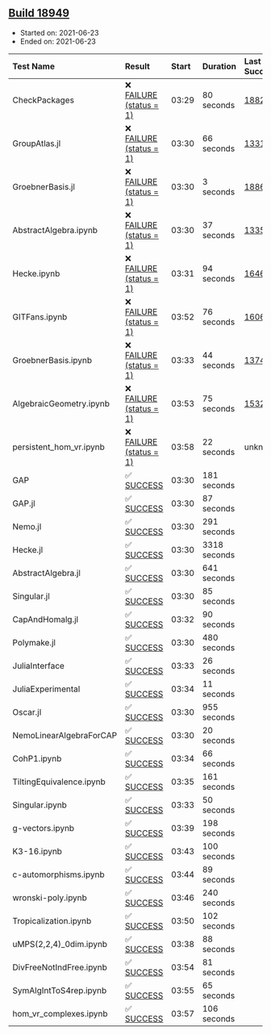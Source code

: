## [Build 18949](https://oscarci.mathematik.uni-kl.de/job/oscar/18949/)

* Started on: 2021-06-23
* Ended on: 2021-06-23

| Test Name    | Result | Start | Duration | Last Success | First Failure |
|:-------------|:-------|:------|:---------|:-------------|:--------------|
| CheckPackages | ❌ [FAILURE (status = 1)](https://oscarci.mathematik.uni-kl.de/job/oscar/18949/artifact/logs/build-18949/CheckPackages.log) | 03:29 | 80 seconds | [18822](https://oscarci.mathematik.uni-kl.de/job/oscar/18822/) | [18823](https://oscarci.mathematik.uni-kl.de/job/oscar/18823/) |
| GroupAtlas.jl | ❌ [FAILURE (status = 1)](https://oscarci.mathematik.uni-kl.de/job/oscar/18949/artifact/logs/build-18949/GroupAtlas.jl.log) | 03:30 | 66 seconds | [13311](https://oscarci.mathematik.uni-kl.de/job/oscar/13311/) | [13312](https://oscarci.mathematik.uni-kl.de/job/oscar/13312/) |
| GroebnerBasis.jl | ❌ [FAILURE (status = 1)](https://oscarci.mathematik.uni-kl.de/job/oscar/18949/artifact/logs/build-18949/GroebnerBasis.jl.log) | 03:30 | 3 seconds | [18864](https://oscarci.mathematik.uni-kl.de/job/oscar/18864/) | [18865](https://oscarci.mathematik.uni-kl.de/job/oscar/18865/) |
| AbstractAlgebra.ipynb | ❌ [FAILURE (status = 1)](https://oscarci.mathematik.uni-kl.de/job/oscar/18949/artifact/logs/build-18949/AbstractAlgebra.ipynb.log) | 03:30 | 37 seconds | [13355](https://oscarci.mathematik.uni-kl.de/job/oscar/13355/) | [13356](https://oscarci.mathematik.uni-kl.de/job/oscar/13356/) |
| Hecke.ipynb | ❌ [FAILURE (status = 1)](https://oscarci.mathematik.uni-kl.de/job/oscar/18949/artifact/logs/build-18949/Hecke.ipynb.log) | 03:31 | 94 seconds | [16463](https://oscarci.mathematik.uni-kl.de/job/oscar/16463/) | [16464](https://oscarci.mathematik.uni-kl.de/job/oscar/16464/) |
| GITFans.ipynb | ❌ [FAILURE (status = 1)](https://oscarci.mathematik.uni-kl.de/job/oscar/18949/artifact/logs/build-18949/GITFans.ipynb.log) | 03:52 | 76 seconds | [16068](https://oscarci.mathematik.uni-kl.de/job/oscar/16068/) | [16069](https://oscarci.mathematik.uni-kl.de/job/oscar/16069/) |
| GroebnerBasis.ipynb | ❌ [FAILURE (status = 1)](https://oscarci.mathematik.uni-kl.de/job/oscar/18949/artifact/logs/build-18949/GroebnerBasis.ipynb.log) | 03:33 | 44 seconds | [13748](https://oscarci.mathematik.uni-kl.de/job/oscar/13748/) | [13749](https://oscarci.mathematik.uni-kl.de/job/oscar/13749/) |
| AlgebraicGeometry.ipynb | ❌ [FAILURE (status = 1)](https://oscarci.mathematik.uni-kl.de/job/oscar/18949/artifact/logs/build-18949/AlgebraicGeometry.ipynb.log) | 03:53 | 75 seconds | [15322](https://oscarci.mathematik.uni-kl.de/job/oscar/15322/) | [15323](https://oscarci.mathematik.uni-kl.de/job/oscar/15323/) |
| persistent_hom_vr.ipynb | ❌ [FAILURE (status = 1)](https://oscarci.mathematik.uni-kl.de/job/oscar/18949/artifact/logs/build-18949/persistent_hom_vr.ipynb.log) | 03:58 | 22 seconds | unknown | unknown |
| GAP | ✅ [SUCCESS](https://oscarci.mathematik.uni-kl.de/job/oscar/18949/artifact/logs/build-18949/GAP.log) | 03:30 | 181 seconds |  |  |
| GAP.jl | ✅ [SUCCESS](https://oscarci.mathematik.uni-kl.de/job/oscar/18949/artifact/logs/build-18949/GAP.jl.log) | 03:30 | 87 seconds |  |  |
| Nemo.jl | ✅ [SUCCESS](https://oscarci.mathematik.uni-kl.de/job/oscar/18949/artifact/logs/build-18949/Nemo.jl.log) | 03:30 | 291 seconds |  |  |
| Hecke.jl | ✅ [SUCCESS](https://oscarci.mathematik.uni-kl.de/job/oscar/18949/artifact/logs/build-18949/Hecke.jl.log) | 03:30 | 3318 seconds |  |  |
| AbstractAlgebra.jl | ✅ [SUCCESS](https://oscarci.mathematik.uni-kl.de/job/oscar/18949/artifact/logs/build-18949/AbstractAlgebra.jl.log) | 03:30 | 641 seconds |  |  |
| Singular.jl | ✅ [SUCCESS](https://oscarci.mathematik.uni-kl.de/job/oscar/18949/artifact/logs/build-18949/Singular.jl.log) | 03:30 | 85 seconds |  |  |
| CapAndHomalg.jl | ✅ [SUCCESS](https://oscarci.mathematik.uni-kl.de/job/oscar/18949/artifact/logs/build-18949/CapAndHomalg.jl.log) | 03:32 | 90 seconds |  |  |
| Polymake.jl | ✅ [SUCCESS](https://oscarci.mathematik.uni-kl.de/job/oscar/18949/artifact/logs/build-18949/Polymake.jl.log) | 03:30 | 480 seconds |  |  |
| JuliaInterface | ✅ [SUCCESS](https://oscarci.mathematik.uni-kl.de/job/oscar/18949/artifact/logs/build-18949/JuliaInterface.log) | 03:33 | 26 seconds |  |  |
| JuliaExperimental | ✅ [SUCCESS](https://oscarci.mathematik.uni-kl.de/job/oscar/18949/artifact/logs/build-18949/JuliaExperimental.log) | 03:34 | 11 seconds |  |  |
| Oscar.jl | ✅ [SUCCESS](https://oscarci.mathematik.uni-kl.de/job/oscar/18949/artifact/logs/build-18949/Oscar.jl.log) | 03:30 | 955 seconds |  |  |
| NemoLinearAlgebraForCAP | ✅ [SUCCESS](https://oscarci.mathematik.uni-kl.de/job/oscar/18949/artifact/logs/build-18949/NemoLinearAlgebraForCAP.log) | 03:30 | 20 seconds |  |  |
| CohP1.ipynb | ✅ [SUCCESS](https://oscarci.mathematik.uni-kl.de/job/oscar/18949/artifact/logs/build-18949/CohP1.ipynb.log) | 03:34 | 66 seconds |  |  |
| TiltingEquivalence.ipynb | ✅ [SUCCESS](https://oscarci.mathematik.uni-kl.de/job/oscar/18949/artifact/logs/build-18949/TiltingEquivalence.ipynb.log) | 03:35 | 161 seconds |  |  |
| Singular.ipynb | ✅ [SUCCESS](https://oscarci.mathematik.uni-kl.de/job/oscar/18949/artifact/logs/build-18949/Singular.ipynb.log) | 03:33 | 50 seconds |  |  |
| g-vectors.ipynb | ✅ [SUCCESS](https://oscarci.mathematik.uni-kl.de/job/oscar/18949/artifact/logs/build-18949/g-vectors.ipynb.log) | 03:39 | 198 seconds |  |  |
| K3-16.ipynb | ✅ [SUCCESS](https://oscarci.mathematik.uni-kl.de/job/oscar/18949/artifact/logs/build-18949/K3-16.ipynb.log) | 03:43 | 100 seconds |  |  |
| c-automorphisms.ipynb | ✅ [SUCCESS](https://oscarci.mathematik.uni-kl.de/job/oscar/18949/artifact/logs/build-18949/c-automorphisms.ipynb.log) | 03:44 | 89 seconds |  |  |
| wronski-poly.ipynb | ✅ [SUCCESS](https://oscarci.mathematik.uni-kl.de/job/oscar/18949/artifact/logs/build-18949/wronski-poly.ipynb.log) | 03:46 | 240 seconds |  |  |
| Tropicalization.ipynb | ✅ [SUCCESS](https://oscarci.mathematik.uni-kl.de/job/oscar/18949/artifact/logs/build-18949/Tropicalization.ipynb.log) | 03:50 | 102 seconds |  |  |
| uMPS(2,2,4)_0dim.ipynb | ✅ [SUCCESS](https://oscarci.mathematik.uni-kl.de/job/oscar/18949/artifact/logs/build-18949/uMPS-2-2-4-_0dim.ipynb.log) | 03:38 | 88 seconds |  |  |
| DivFreeNotIndFree.ipynb | ✅ [SUCCESS](https://oscarci.mathematik.uni-kl.de/job/oscar/18949/artifact/logs/build-18949/DivFreeNotIndFree.ipynb.log) | 03:54 | 81 seconds |  |  |
| SymAlgIntToS4rep.ipynb | ✅ [SUCCESS](https://oscarci.mathematik.uni-kl.de/job/oscar/18949/artifact/logs/build-18949/SymAlgIntToS4rep.ipynb.log) | 03:55 | 65 seconds |  |  |
| hom_vr_complexes.ipynb | ✅ [SUCCESS](https://oscarci.mathematik.uni-kl.de/job/oscar/18949/artifact/logs/build-18949/hom_vr_complexes.ipynb.log) | 03:57 | 106 seconds |  |  |
